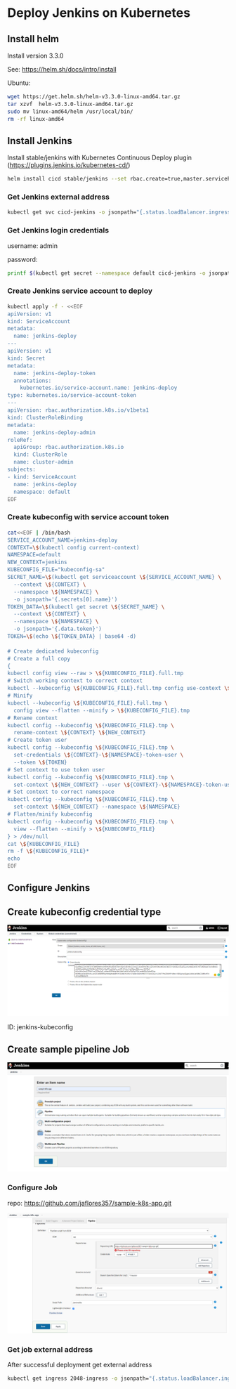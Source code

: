 # Deploy Jenkins on Kubernetes

## Install helm

Install version 3.3.0

See: https://helm.sh/docs/intro/install

Ubuntu:

```bash
wget https://get.helm.sh/helm-v3.3.0-linux-amd64.tar.gz
tar xzvf  helm-v3.3.0-linux-amd64.tar.gz
sudo mv linux-amd64/helm /usr/local/bin/
rm -rf linux-amd64
```

## Install Jenkins

Install stable/jenkins with Kubernetes Continuous Deploy plugin (https://plugins.jenkins.io/kubernetes-cd/) 

```bash
helm install cicd stable/jenkins --set rbac.create=true,master.servicePort=80,master.serviceType=LoadBalancer,master.additionalPlugins={kubernetes-cd:2.3.0}
```

### Get Jenkins external address

```bash
kubectl get svc cicd-jenkins -o jsonpath="{.status.loadBalancer.ingress[0].hostname}"
```

### Get Jenkins login credentials

username: admin

password:
```bash
printf $(kubectl get secret --namespace default cicd-jenkins -o jsonpath="{.data.jenkins-admin-password}" | base64 --decode);echo
```
### Create Jenkins service account to deploy 

```bash
kubectl apply -f - <<EOF
apiVersion: v1
kind: ServiceAccount
metadata:
  name: jenkins-deploy
---
apiVersion: v1
kind: Secret
metadata:
  name: jenkins-deploy-token
  annotations:
    kubernetes.io/service-account.name: jenkins-deploy
type: kubernetes.io/service-account-token
---
apiVersion: rbac.authorization.k8s.io/v1beta1
kind: ClusterRoleBinding
metadata:
  name: jenkins-deploy-admin
roleRef:
  apiGroup: rbac.authorization.k8s.io
  kind: ClusterRole
  name: cluster-admin
subjects:
- kind: ServiceAccount
  name: jenkins-deploy
  namespace: default
EOF
```

### Create kubeconfig with service account token

```bash
cat<<EOF | /bin/bash 
SERVICE_ACCOUNT_NAME=jenkins-deploy
CONTEXT=\$(kubectl config current-context)
NAMESPACE=default
NEW_CONTEXT=jenkins
KUBECONFIG_FILE="kubeconfig-sa"
SECRET_NAME=\$(kubectl get serviceaccount \${SERVICE_ACCOUNT_NAME} \
  --context \${CONTEXT} \
  --namespace \${NAMESPACE} \
  -o jsonpath='{.secrets[0].name}')
TOKEN_DATA=\$(kubectl get secret \${SECRET_NAME} \
  --context \${CONTEXT} \
  --namespace \${NAMESPACE} \
  -o jsonpath='{.data.token}')
TOKEN=\$(echo \${TOKEN_DATA} | base64 -d)

# Create dedicated kubeconfig
# Create a full copy
{
kubectl config view --raw > \${KUBECONFIG_FILE}.full.tmp
# Switch working context to correct context
kubectl --kubeconfig \${KUBECONFIG_FILE}.full.tmp config use-context \${CONTEXT}
# Minify
kubectl --kubeconfig \${KUBECONFIG_FILE}.full.tmp \
  config view --flatten --minify > \${KUBECONFIG_FILE}.tmp
# Rename context
kubectl config --kubeconfig \${KUBECONFIG_FILE}.tmp \
  rename-context \${CONTEXT} \${NEW_CONTEXT}
# Create token user
kubectl config --kubeconfig \${KUBECONFIG_FILE}.tmp \
  set-credentials \${CONTEXT}-\${NAMESPACE}-token-user \
  --token \${TOKEN}
# Set context to use token user
kubectl config --kubeconfig \${KUBECONFIG_FILE}.tmp \
  set-context \${NEW_CONTEXT} --user \${CONTEXT}-\${NAMESPACE}-token-user
# Set context to correct namespace
kubectl config --kubeconfig \${KUBECONFIG_FILE}.tmp \
  set-context \${NEW_CONTEXT} --namespace \${NAMESPACE}
# Flatten/minify kubeconfig
kubectl config --kubeconfig \${KUBECONFIG_FILE}.tmp \
  view --flatten --minify > \${KUBECONFIG_FILE}
} > /dev/null
cat \${KUBECONFIG_FILE}
rm -f \${KUBECONFIG_FILE}*
echo
EOF
```

## Configure Jenkins

## Create kubeconfig credential type

![alt text](https://github.com/jaflores357/aws-tf-eks-modules/blob/master/jenkins/jenkins-kubeconfig-credentials.png?raw=true "Jenkins kubeconfig Credentials")

ID: jenkins-kubeconfig

## Create sample pipeline Job

![alt text](https://github.com/jaflores357/aws-tf-eks-modules/blob/master/jenkins/job-pipeline.png?raw=true "Job Pipeline")

### Configure Job

repo: https://github.com/jaflores357/sample-k8s-app.git

![alt text](https://github.com/jaflores357/aws-tf-eks-modules/blob/master/jenkins/configure-job.png?raw=true "Configure Job")

### Get job external address

After successful deployment get external address

```bash
kubectl get ingress 2048-ingress -o jsonpath="{.status.loadBalancer.ingress[0].hostname}"
```

